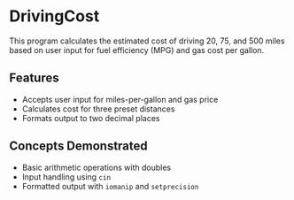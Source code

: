 # DrivingCost

This program calculates the estimated cost of driving 20, 75, and 500 miles based on user input for fuel efficiency (MPG) and gas cost per gallon.

## Features

- Accepts user input for miles-per-gallon and gas price
- Calculates cost for three preset distances
- Formats output to two decimal places

## Concepts Demonstrated

- Basic arithmetic operations with doubles
- Input handling using `cin`
- Formatted output with `iomanip` and `setprecision`
